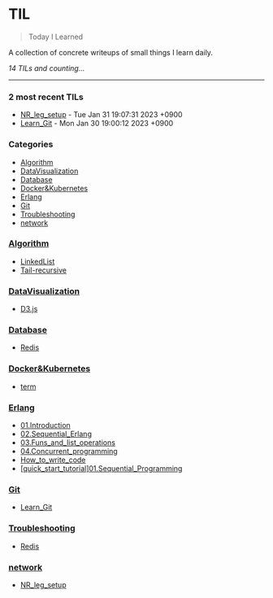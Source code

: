 # TIL
> Today I Learned


A collection of concrete writeups of small things I learn daily.


_14 TILs and counting..._

---

### 2 most recent TILs

- [NR_leg_setup](network/NR_leg_setup.md) - Tue Jan 31 19:07:31 2023 +0900
- [Learn_Git](Git/Learn_Git.md) - Mon Jan 30 19:00:12 2023 +0900

### Categories

- [Algorithm](#Algorithm)
- [DataVisualization](#DataVisualization)
- [Database](#Database)
- [Docker&Kubernetes](#Docker&Kubernetes)
- [Erlang](#Erlang)
- [Git](#Git)
- [Troubleshooting](#Troubleshooting)
- [network](#network)

### [Algorithm](#Algorithm)
- [LinkedList](Algorithm/LinkedList.md)
- [Tail-recursive](Algorithm/Tail-recursive.md)

### [DataVisualization](#DataVisualization)
- [D3.js](DataVisualization/D3.js.md)

### [Database](#Database)
- [Redis](Database/Redis.md)

### [Docker&Kubernetes](#Docker&Kubernetes)
- [term](Docker&Kubernetes/term.md)

### [Erlang](#Erlang)
- [01.Introduction](Erlang/01.Introduction.md)
- [02.Sequential_Erlang](Erlang/02.Sequential_Erlang.md)
- [03.Funs_and_list_operations](Erlang/03.Funs_and_list_operations.md)
- [04.Concurrent_programming](Erlang/04.Concurrent_programming.md)
- [How_to_write_code](Erlang/How_to_write_code.md)
- [[quick_start_tutorial]01.Sequential_Programming](Erlang/[quick_start_tutorial]01.Sequential_Programming.md)

### [Git](#Git)
- [Learn_Git](Git/Learn_Git.md)

### [Troubleshooting](#Troubleshooting)
- [Redis](Troubleshooting/Redis.md)

### [network](#network)
- [NR_leg_setup](network/NR_leg_setup.md)

[1]: https://simonwillison.net/2020/Apr/20/self-rewriting-readme/
[2]: https://github.com/jbranchaud/til

